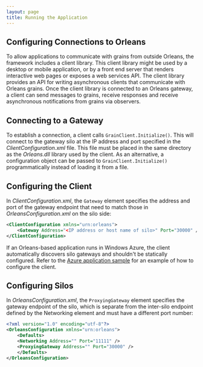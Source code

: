 ```yaml
---
layout: page
title: Running the Application
---
```



## Configuring Connections to Orleans

To allow applications to communicate with grains from outside Orleans, the framework includes a client library.
This client library might be used by a desktop or mobile application, or by a front end server that renders interactive web pages or exposes a web services API.
The client library provides an API for writing asynchronous clients that communicate with Orleans grains.
Once the client library is connected to an Orleans gateway, a client can send messages to grains, receive responses and receive asynchronous notifications from grains via observers.

## Connecting to a Gateway

To establish a connection, a client calls `GrainClient.Initialize()`.
This will connect to the gateway silo at the IP address and port specified in the _ClientConfiguration.xml_ file.
This file must be placed in the same directory as the _Orleans.dll_ library used by the client.
As an alternative, a configuration object can be passed to `GrainClient.Initialize()` programmatically instead of loading it from a file.

## Configuring the Client

In _ClientConfiguration.xml_, the `Gateway` element specifies the address and port of the gateway endpoint that need to match those in _OrleansConfiguration.xml_ on the silo side:

```xml
<ClientConfiguration xmlns="urn:orleans">
    <Gateway Address="<IP address or host name of silo>" Port="30000" />
</ClientConfiguration>
```

If an Orleans-based application runs in Windows Azure, the client automatically discovers silo gateways and shouldn't be statically configured.
Refer to the [Azure application sample](../Samples-Overview/Azure-Web-Sample.md) for an example of how to configure the client.

## Configuring Silos

In _OrleansConfiguration.xml_, the `ProxyingGateway` element specifies the gateway endpoint of the silo, which is separate from the inter-silo endpoint defined by the Networking element and must have a different port number:

```xml
<?xml version="1.0" encoding="utf-8"?>
<OrleansConfiguration xmlns="urn:orleans">
    <Defaults>
    <Networking Address="" Port="11111" />
    <ProxyingGateway Address="" Port="30000" />
    </Defaults>
</OrleansConfiguration>
```
